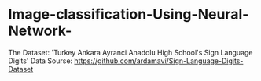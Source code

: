 # Image-classification-Using-Neural-Network-
The Dataset: 'Turkey Ankara Ayranci Anadolu High School's Sign Language Digits'
Data Sourse: https://github.com/ardamavi/Sign-Language-Digits-Dataset

